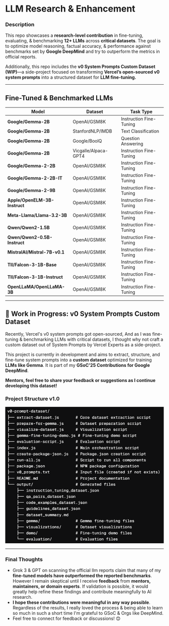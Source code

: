 # **LLM Research & Enhancement**

### **Description**

This repo showcases a **research-level contribution** in fine-tuning, evaluating, & benchmarking **12+ LLMs** across **critical datasets**. The goal is to optimize model reasoning, factual accuracy, & performance against benchmarks set by **Google DeepMind** and try to outperform the metrics in official reports.

Additionally, this repo includes the **v0 System Prompts Custom Dataset (WIP)**—a side-project focused on transforming **Vercel’s open-sourced v0 system prompts** into a structured dataset for **LLM fine-tuning.**

---

## **Fine-Tuned & Benchmarked LLMs**

| Model                         | Dataset              | Task Type               |
| ----------------------------- | -------------------- | ----------------------- |
| **Google/Gemma-2B**           | OpenAI/GSM8K         | Instruction Fine-Tuning |
| **Google/Gemma-2B**           | StanfordNLP/IMDB     | Text Classification     |
| **Google/Gemma-2B**           | Google/BoolQ         | Question Answering      |
| **Google/Gemma-2B**           | Vicgalle/Alpaca-GPT4 | Instruction Fine-Tuning |
| **Google/Gemma-2-2B**         | OpenAI/GSM8K         | Instruction Fine-Tuning |
| **Google/Gemma-2-2B-IT**      | OpenAI/GSM8K         | Instruction Fine-Tuning |
| **Google/Gemma-2-9B**         | OpenAI/GSM8K         | Instruction Fine-Tuning |
| **Apple/OpenELM-3B-Instruct** | OpenAI/GSM8K         | Instruction Fine-Tuning |
| **Meta-Llama/Llama-3.2-3B**   | OpenAI/GSM8K         | Instruction Fine-Tuning |
| **Qwen/Qwen2-1.5B**           | OpenAI/GSM8K         | Instruction Fine-Tuning |
| **Qwen/Qwen2-0.5B-Instruct**  | OpenAI/GSM8K         | Instruction Fine-Tuning |
| **MistralAI/Mistral-7B-v0.1** | OpenAI/GSM8K         | Instruction Fine-Tuning |
| **TII/Falcon-3-1B-Base**      | OpenAI/GSM8K         | Instruction Fine-Tuning |
| **TII/Falcon-3-1B-Instruct**  | OpenAI/GSM8K         | Instruction Fine-Tuning |
| **OpenLLaMA/OpenLLaMA-3B**    | OpenAI/GSM8K         | Instruction Fine-Tuning |

---

## 🚧 Work in Progress: v0 System Prompts Custom Dataset

Recently, Vercel's v0 system prompts got open-sourced, And as I was fine-tuning & benchmarking LLMs with critical datasets, I thought why not craft a custom dataset out of System Prompts by Vercel Experts as a side-project.

This project is currently in development and aims to extract, structure, and fine-tune system prompts into a **custom dataset** optimized for training **LLMs like Gemma**. It is part of my **GSoC'25 Contributions for Google DeepMind**.

**Mentors, feel free to share your feedback or suggestions as I continue developing this dataset!**

### Project Structure v1.0

![v0-system-prompts-custom-dataset](v0-prompt-dataset/v0-prompt-dataset-structure.png)

---

### **Final Thoughts**

- Grok 3 & GPT on scanning the official llm reports claim that many of my **fine-tuned models have outperformed the reported benchmarks**. However I remain skeptical until I receive **feedback** from **mentors, maintainers, or domain experts**. If validation is possible, it would greatly help refine these findings and contribute meaningfully to AI research.
- **I hope these contributions were meaningful in any way possible**. Regardless of the results, I really loved the process & being able to learn so much in such a short time I'm grateful to GSoC & Orgs like DeepMind.
- Feel free to connect for feedback or discussions! 😊
